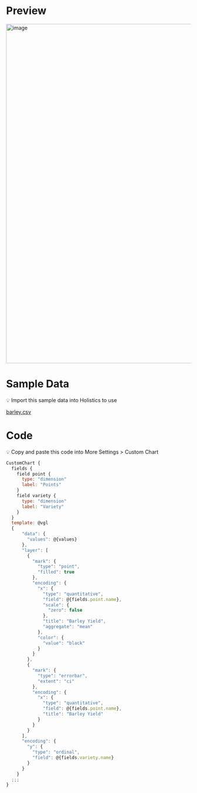 # Preview

<img width="925" alt="image" src="https://user-images.githubusercontent.com/27631976/190314670-68dc3426-eca0-4fb6-8379-a6a844ed0b4b.png">


# Sample Data

<aside>
💡 Import this sample data into Holistics to use

</aside>

[barley.csv](https://github.com/holistics/custom-chart-library/files/9571807/barley.csv)

# Code

<aside>
💡 Copy and paste this code into More Settings > Custom Chart

</aside>

```javascript
CustomChart {
  fields {
    field point {
      type: "dimension"
      label: "Points"
    }
    field variety {
      type: "dimension"
      label: "Variety"
    }
  }
  template: @vgl
  {
      "data": {
        "values": @{values}
      },
      "layer": [
        {
          "mark": {
            "type": "point",
            "filled": true
          },
          "encoding": {
            "x": {
              "type": "quantitative",
              "field": @{fields.point.name},
              "scale": {
                "zero": false
              },
              "title": "Barley Yield",
              "aggregate": "mean"
            },
            "color": {
              "value": "black"
            }
          }
        },
        {
          "mark": {
            "type": "errorbar",
            "extent": "ci"
          },
          "encoding": {
            "x": {
              "type": "quantitative",
              "field": @{fields.point.name},
              "title": "Barley Yield"
            }
          }
        }
      ],
      "encoding": {
        "y": {
          "type": "ordinal",
          "field": @{fields.variety.name}
        }
      }
    }
  ;;;
}
```
